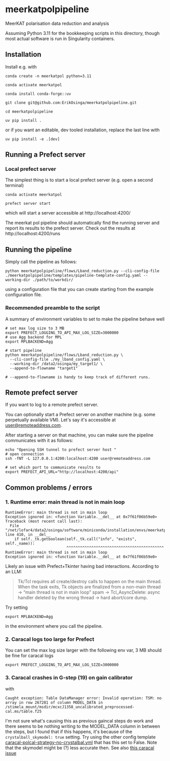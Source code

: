 # meerkatpolpipeline
MeerKAT polarisation data reduction and analysis


Assuming Python 3.11 for the bookkeeping scripts in this directory, though most actual software is run in Singularity containers.


## Installation

Install e.g. with

```
conda create -n meerkatpol python=3.11

conda activate meerkatpol

conda install conda-forge::uv

git clone git@github.com:ErikOsinga/meerkatpolpipeline.git

cd meerkatpolpipeline

uv pip install .
```

or if you want an editable, dev tooled installation, replace the last line with

```
uv pip install -e .[dev]
```


## Running a Prefect server

### Local prefect server
The simplest thing is to start a local prefect server (e.g. open a second terminal)

```
conda activate meerkatpol

prefect server start

```
which will start a server accessible at http://localhost:4200/

The meerkat pol pipeline should automatically find the running server and report its results to the prefect server. Check out the results at http://localhost:4200/runs


## Running the pipeline

Simply call the pipeline as follows:

```
python meerkatpolpipeline/flows/Lband_reduction.py --cli-config-file ./meerkatpolpipeline/templates/pipeline-template-config.yaml --working-dir ./path/to/workdir/
```

using a configuration file that you can create starting from the example configuration file.

### Recommended preamble to the script
A summary of environment variables to set to make the pipeline behave well
```
# set max log size to 3 MB
export PREFECT_LOGGING_TO_API_MAX_LOG_SIZE=3000000
# use Agg backend for MPL
export MPLBACKEND=Agg

# start pipeline
python meerkatpolpipeline/flows/Lband_reduction.py \
  --cli-config-file ./my_lband_config.yaml \
  --working-dir /data2/osinga/my_target1/ \
  --append-to-flowname "target1"

# --append-to-flowname is handy to keep track of different runs.
```



## Remote prefect server
If you want to log to a remote prefect server.

You can optionally start a Prefect server on another machine (e.g. some perpetually available VM). 
Let's say it's accessible at user@remoteaddress.com.

After starting a server on that machine, you can make sure the pipeline communicates with it as follows:

```
echo "Opening SSH tunnel to prefect server host "
# open connection
ssh -fNT -L 127.0.0.1:4200:localhost:4200 user@remoteaddress.com

# set which port to communicate results to 
export PREFECT_API_URL="http://localhost:4200/api"
```





## Common problems / errors

### 1. Runtime error: main thread is not in main loop
```
RuntimeError: main thread is not in main loop
Exception ignored in: <function Variable.__del__ at 0x7f61f06b59e0>
Traceback (most recent call last):
  File "/net/lofar4/data2/osinga/software/miniconda/installation/envs/meerkatpol/lib/python3.11/tkinter/__init__.py", line 410, in __del__
    if self._tk.getboolean(self._tk.call("info", "exists", self._name)):
                           ^^^^^^^^^^^^^^^^^^^^^^^^^^^^^^^^^^^^^^^^^^^
RuntimeError: main thread is not in main loop
Exception ignored in: <function Variable.__del__ at 0x7f61f06b59e0>
```
Likely an issue with Prefect+Tkinter having bad interactions. According to an LLM:
> Tk/Tcl requires all create/destroy calls to happen on the main thread. When the task exits, Tk objects are finalized from a non-main thread → “main thread is not in main loop” spam → Tcl_AsyncDelete: async handler deleted by the wrong thread → hard abort/core dump.



Try setting 
```
export MPLBACKEND=Agg
```
in the environment where you call the pipeline. 


### 2. Caracal logs too large for Prefect
You can set the max log size larger with the following env var, 3 MB should be fine for caracal logs

```
export PREFECT_LOGGING_TO_API_MAX_LOG_SIZE=3000000
```



### 3. Caracal crashes in G-step (19) on gain calibrator
with 
```
Caught exception: Table DataManager error: Invalid operation: TSM: no array in row 267281 of column MODEL_DATA in /stimela_mount/msdir/mcxcJ1358_uncalibrated_preprocessed-cal.ms/table.f25
```

I'm not sure what's causing this as previous gaincal steps do work and there seems to be nothing writing to the MODEL_DATA column in between the steps, but I found that if this happens, it's because of the `crystalball_skymodel: true` setting. Try using the other config template [caracal-polcal-strategy-no-crystalbal.yml](https://github.com/ErikOsinga/meerkatpolpipeline/blob/main/templates/caracal-polcal-strategy-no-crystalbal.yml) that has this set to False. Note that the skymodel might be (?) less accurate then. See also [this caracal issue](https://github.com/caracal-pipeline/caracal/issues/1408)





